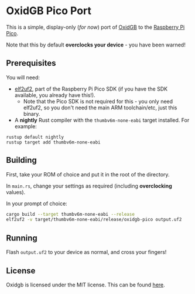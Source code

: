 OxidGB Pico Port
================

This is a simple, display-only (*for now*) port of [OxidGB](https://github.com/j-selby/oxidgb) to the 
[Raspberry Pi Pico](https://www.raspberrypi.org/documentation/rp2040/getting-started/).

Note that this by default **overclocks your device** - you have been warned! 

Prerequisites
-------------

You will need:

- [elf2uf2](https://github.com/raspberrypi/pico-sdk/tree/master/tools/elf2uf2), 
  part of the Raspberry Pi Pico SDK (if you have the SDK available, you already
  have this!).
    - Note that the Pico SDK is not required for this - you only need elf2uf2, so
      you don't need the main ARM toolchain/etc, just this binary.
- A **nightly** Rust compiler with the `thumbv6m-none-eabi` target installed. For
  example:

```
rustup default nightly
rustup target add thumbv6m-none-eabi
```


Building
--------

First, take your ROM of choice and put it in the root of the directory.

In `main.rs`, change your settings as required (including **overclocking** values).

In your prompt of choice:

```bash
cargo build --target thumbv6m-none-eabi --release
elf2uf2 -v target/thumbv6m-none-eabi/release/oxidgb-pico output.uf2
```

Running
-------

Flash `output.uf2` to your device as normal, and cross your fingers!

License
-------

Oxidgb is licensed under the MIT license. This can be found [here](LICENSE).
